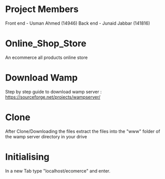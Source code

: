 # Project Members
Front end - Usman Ahmed (14946)
Back end - Junaid Jabbar (141816)

# Online_Shop_Store
An ecommerce all products online store

# Download Wamp
Step by step guide to download wamp server : https://sourceforge.net/projects/wampserver/

# Clone 
After Clone/Downloading the files extract the files into the "www" folder of the wamp server directory in your drive

# Initialising
In a new Tab type "localhost/ecomerce" and enter.
